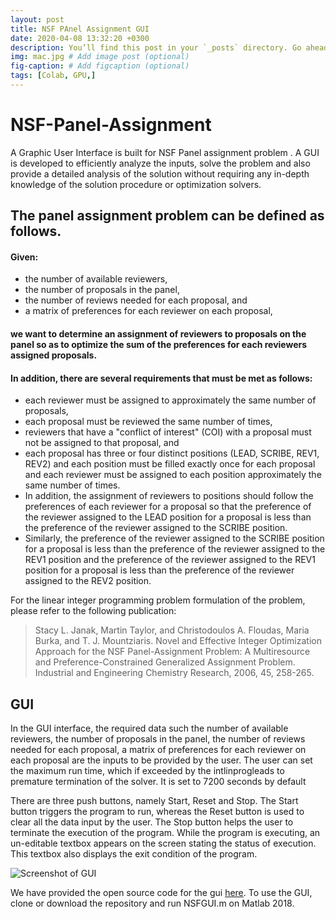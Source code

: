 ```yaml
---
layout: post
title: NSF PAnel Assignment GUI
date: 2020-04-08 13:32:20 +0300
description: You’ll find this post in your `_posts` directory. Go ahead and edit it and re-build the site to see your changes. # Add post description (optional)
img: mac.jpg # Add image post (optional)
fig-caption: # Add figcaption (optional)
tags: [Colab, GPU,]
---
```

# NSF-Panel-Assignment
A Graphic User Interface is built for NSF Panel assignment problem .
A GUI is developed to efficiently analyze the inputs, solve the problem and also provide a detailed analysis of the solution without requiring any in-depth knowledge of the solution procedure or optimization solvers.

## The panel assignment problem can be defined as follows. 
#### Given:
- the number of available reviewers,
- the number of proposals in the panel,
- the number of reviews needed for each proposal, and
- a matrix of preferences for each reviewer on each proposal,

#### we want to determine an assignment of reviewers to proposals on the panel so as to optimize the sum of the preferences for each reviewers assigned proposals.
#### In addition, there are several requirements that must be met as follows:
- each reviewer must be assigned to approximately the same number of proposals,
- each proposal must be reviewed the same number of times,
- reviewers that have a "conflict of interest" (COI) with a proposal must not be assigned to that proposal, and
- each proposal has three or four distinct positions (LEAD, SCRIBE, REV1, REV2) and each position must be filled exactly once for each proposal and each reviewer must be assigned to each position approximately the same number of times. 
- In addition, the assignment of reviewers to positions should follow the preferences of each reviewer for a proposal so that the preference of the reviewer assigned to the LEAD position for a proposal is less than the preference of the reviewer assigned to the SCRIBE position. 
- Similarly, the preference of the reviewer assigned to the SCRIBE position for a proposal is less than the preference of the reviewer assigned to the REV1 position and the preference of the reviewer assigned to the REV1 position for a proposal is less than the preference of the reviewer assigned to the REV2 position.

For the linear integer programming problem formulation of the problem, please refer to the following publication:

> Stacy L. Janak, Martin Taylor, and Christodoulos A. Floudas, Maria Burka, and T. J. Mountziaris. Novel and Effective Integer Optimization Approach for the NSF Panel-Assignment Problem: A Multiresource and Preference-Constrained Generalized Assignment Problem. Industrial and Engineering Chemistry Research, 2006, 45, 258-265.

## GUI
In the GUI interface, the required data such the number of available reviewers, the number of proposals in the panel, the number of reviews needed for each proposal, a matrix of preferences for each reviewer on each proposal are the inputs to be provided by the user.
The user can set the maximum run time, which if exceeded by the intlinprogleads to premature termination of the solver. It is set to 7200 seconds by default

There are three push buttons, namely Start, Reset and Stop. The Start button triggers the program to run, whereas the Reset button is used to clear all the data input by the user. The Stop button helps the user to terminate the execution of the program. While the program is executing, an un-editable textbox appears on the screen stating the status of execution. This textbox also displays the exit condition of the program.

![Screenshot of GUI]({{site.baseurl}}/assets/img/gui_ss.JPG)

We have provided the open source code for the gui [here](https://github.com/gaushh/NSF-Panel-Assignment).
To use the GUI, clone or download the repository and run NSFGUI.m on Matlab 2018.

